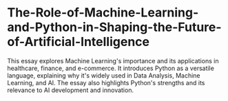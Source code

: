 # The-Role-of-Machine-Learning-and-Python-in-Shaping-the-Future-of-Artificial-Intelligence
This essay explores Machine Learning's importance and its applications in healthcare, finance, and e-commerce. It introduces Python as a versatile language, explaining why it's widely used in Data Analysis, Machine Learning, and AI. The essay also highlights Python's strengths and its relevance to AI development and innovation.
